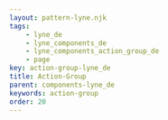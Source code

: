 ```yaml
---
layout: pattern-lyne.njk
tags: 
    - lyne_de
    - lyne_components_de
    - lyne_components_action_group_de
    - page
key: action-group-lyne_de
title: Action-Group
parent: components-lyne_de
keywords: action-group
order: 20
---
```

